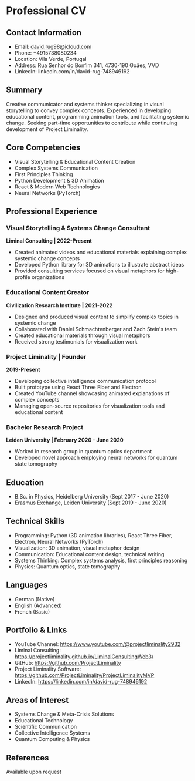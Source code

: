 # Professional CV

## Contact Information
- Email: david.rug98@icloud.com
- Phone: +4915738080234
- Location: Vila Verde, Portugal
- Address: Rua Senhor do Bonfim 341, 4730-190 Goães, VVD
- LinkedIn: linkedin.com/in/david-rug-748946192

## Summary
Creative communicator and systems thinker specializing in visual storytelling to convey complex concepts. Experienced in developing educational content, programming animation tools, and facilitating systemic change. Seeking part-time opportunities to contribute while continuing development of Project Liminality.

## Core Competencies
- Visual Storytelling & Educational Content Creation
- Complex Systems Communication
- First Principles Thinking
- Python Development & 3D Animation
- React & Modern Web Technologies
- Neural Networks (PyTorch)

## Professional Experience

### Visual Storytelling & Systems Change Consultant
**Liminal Consulting | 2022-Present**
- Created animated videos and educational materials explaining complex systemic change concepts
- Developed Python library for 3D animations to illustrate abstract ideas
- Provided consulting services focused on visual metaphors for high-profile organizations

### Educational Content Creator
**Civilization Research Institute | 2021-2022**
- Designed and produced visual content to simplify complex topics in systemic change
- Collaborated with Daniel Schmachtenberger and Zach Stein's team
- Created educational materials through visual metaphors
- Received strong testimonials for visualization work

### Project Liminality | Founder
**2019-Present**
- Developing collective intelligence communication protocol
- Built prototype using React Three Fiber and Electron
- Created YouTube channel showcasing animated explanations of complex concepts
- Managing open-source repositories for visualization tools and educational content

### Bachelor Research Project
**Leiden University | February 2020 - June 2020**
- Worked in research group in quantum optics department
- Developed novel approach employing neural networks for quantum state tomography

## Education
- B.Sc. in Physics, Heidelberg University (Sept 2017 - June 2020)
- Erasmus Exchange, Leiden University (Sept 2019 - June 2020)

## Technical Skills
- Programming: Python (3D animation libraries), React Three Fiber, Electron, Neural Networks (PyTorch)
- Visualization: 3D animation, visual metaphor design
- Communication: Educational content design, technical writing
- Systems Thinking: Complex systems analysis, first principles reasoning
- Physics: Quantum optics, state tomography

## Languages
- German (Native)
- English (Advanced)
- French (Basic)

## Portfolio & Links
- YouTube Channel: https://www.youtube.com/@projectliminality2932
- Liminal Consulting: https://projectliminality.github.io/LiminalConsultingWeb3/
- GitHub: https://github.com/ProjectLiminality
- Project Liminality Software: https://github.com/ProjectLiminality/ProjectLiminalityMVP
- LinkedIn: https://linkedin.com/in/david-rug-748946192

## Areas of Interest
- Systems Change & Meta-Crisis Solutions
- Educational Technology
- Scientific Communication
- Collective Intelligence Systems
- Quantum Computing & Physics

## References
Available upon request
